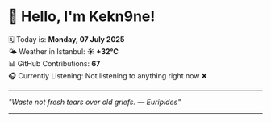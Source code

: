 # 👋 Hello, I'm Kekn9ne!

🗓️ Today is: **Monday, 07 July 2025**  
🌤️ Weather in Istanbul: **☀️   +32°C**  
📊 GitHub Contributions: **67**  
🎧 Currently Listening: Not listening to anything right now ❌

---

_"Waste not fresh tears over old griefs. — *Euripides*"_

---
